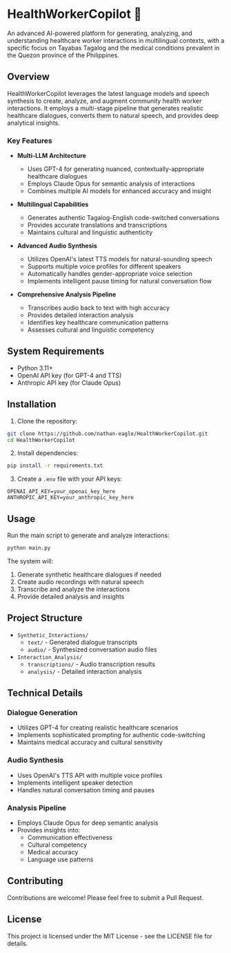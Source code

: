 # HealthWorkerCopilot 🏥

An advanced AI-powered platform for generating, analyzing, and understanding healthcare worker interactions in multilingual contexts, with a specific focus on Tayabas Tagalog and the medical conditions prevalent in the Quezon province of the Philippines.

## Overview

HealthWorkerCopilot leverages the latest language models and speech synthesis to create, analyze, and augment community health worker interactions. It employs a multi-stage pipeline that generates realistic healthcare dialogues, converts them to natural speech, and provides deep analytical insights.

### Key Features

- **Multi-LLM Architecture**
  - Uses GPT-4 for generating nuanced, contextually-appropriate healthcare dialogues
  - Employs Claude Opus for semantic analysis of interactions
  - Combines multiple AI models for enhanced accuracy and insight

- **Multilingual Capabilities**
  - Generates authentic Tagalog-English code-switched conversations
  - Provides accurate translations and transcriptions
  - Maintains cultural and linguistic authenticity

- **Advanced Audio Synthesis**
  - Utilizes OpenAI's latest TTS models for natural-sounding speech
  - Supports multiple voice profiles for different speakers
  - Automatically handles gender-appropriate voice selection
  - Implements intelligent pause timing for natural conversation flow

- **Comprehensive Analysis Pipeline**
  - Transcribes audio back to text with high accuracy
  - Provides detailed interaction analysis
  - Identifies key healthcare communication patterns
  - Assesses cultural and linguistic competency

## System Requirements

- Python 3.11+
- OpenAI API key (for GPT-4 and TTS)
- Anthropic API key (for Claude Opus)

## Installation

1. Clone the repository:
```bash
git clone https://github.com/nathan-eagle/HealthWorkerCopilot.git
cd HealthWorkerCopilot
```

2. Install dependencies:
```bash
pip install -r requirements.txt
```

3. Create a `.env` file with your API keys:
```
OPENAI_API_KEY=your_openai_key_here
ANTHROPIC_API_KEY=your_anthropic_key_here
```

## Usage

Run the main script to generate and analyze interactions:
```bash
python main.py
```

The system will:
1. Generate synthetic healthcare dialogues if needed
2. Create audio recordings with natural speech
3. Transcribe and analyze the interactions
4. Provide detailed analysis and insights

## Project Structure

- `Synthetic_Interactions/`
  - `text/` - Generated dialogue transcripts
  - `audio/` - Synthesized conversation audio files
- `Interaction_Analysis/`
  - `transcriptions/` - Audio transcription results
  - `analysis/` - Detailed interaction analysis

## Technical Details

### Dialogue Generation
- Utilizes GPT-4 for creating realistic healthcare scenarios
- Implements sophisticated prompting for authentic code-switching
- Maintains medical accuracy and cultural sensitivity

### Audio Synthesis
- Uses OpenAI's TTS API with multiple voice profiles
- Implements intelligent speaker detection
- Handles natural conversation timing and pauses

### Analysis Pipeline
- Employs Claude Opus for deep semantic analysis
- Provides insights into:
  - Communication effectiveness
  - Cultural competency
  - Medical accuracy
  - Language use patterns

## Contributing

Contributions are welcome! Please feel free to submit a Pull Request.

## License

This project is licensed under the MIT License - see the LICENSE file for details.

